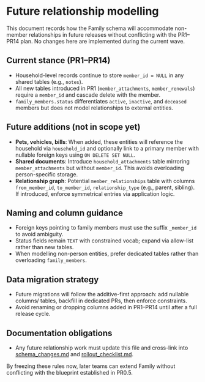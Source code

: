 # Future relationship modelling

This document records how the Family schema will accommodate non-member relationships in future releases without conflicting with the PR1–PR14 plan. No changes here are implemented during the current wave.

## Current stance (PR1–PR14)
- Household-level records continue to store `member_id = NULL` in any shared tables (e.g., `notes`).
- All new tables introduced in PR1 (`member_attachments`, `member_renewals`) require a `member_id` and cascade delete with the member.
- `family_members.status` differentiates `active`, `inactive`, and `deceased` members but does not model relationships to external entities.

## Future additions (not in scope yet)
- **Pets, vehicles, bills**: When added, these entities will reference the household via `household_id` and optionally link to a primary member with nullable foreign keys using `ON DELETE SET NULL`.
- **Shared documents**: Introduce `household_attachments` table mirroring `member_attachments` but without `member_id`. This avoids overloading person-specific storage.
- **Relationship graph**: Potential `member_relationships` table with columns `from_member_id`, `to_member_id`, `relationship_type` (e.g., parent, sibling). If introduced, enforce symmetrical entries via application logic.

## Naming and column guidance
- Foreign keys pointing to family members must use the suffix `_member_id` to avoid ambiguity.
- Status fields remain `TEXT` with constrained vocab; expand via allow-list rather than new tables.
- When modelling non-person entities, prefer dedicated tables rather than overloading `family_members`.

## Data migration strategy
- Future migrations will follow the additive-first approach: add nullable columns/ tables, backfill in dedicated PRs, then enforce constraints.
- Avoid renaming or dropping columns added in PR1–PR14 until after a full release cycle.

## Documentation obligations
- Any future relationship work must update this file and cross-link into [schema_changes.md](schema_changes.md) and [rollout_checklist.md](rollout_checklist.md).

By freezing these rules now, later teams can extend Family without conflicting with the blueprint established in PR0.5.
